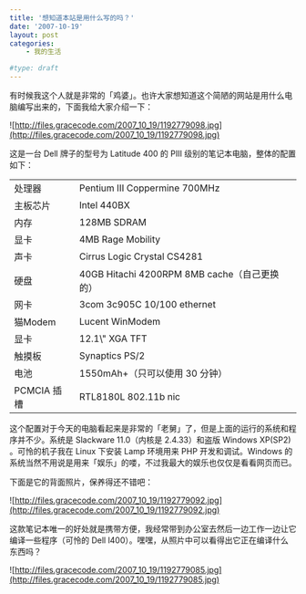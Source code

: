 ```yaml
---
title: '想知道本站是用什么写的吗？'
date: '2007-10-19'
layout: post
categories:
    - 我的生活

#type: draft
---
```


有时候我这个人就是非常的「鸡婆」。也许大家想知道这个简陋的网站是用什么电脑编写出来的，下面我给大家介绍一下：

![http://files.gracecode.com/2007_10_19/1192779098.jpg](http://files.gracecode.com/2007_10_19/1192779098.jpg)

这是一台 Dell 牌子的型号为 Latitude 400 的 PIII 级别的笔记本电脑，整体的配置如下：



<table>
    <tr>
        <td>处理器</td>
        <td>Pentium III Coppermine 700MHz</td>
    </tr>
    <tr>
        <td>主板芯片</td>
        <td>Intel 440BX</td>
    </tr>
    <tr>
        <td>内存</td>
        <td>128MB SDRAM</td>
    </tr>
    <tr>
        <td>显卡</td>
        <td>4MB Rage Mobility</td>
    </tr>
    <tr>
        <td>声卡</td>
        <td>Cirrus Logic Crystal CS4281</td>
    </tr>
    <tr>
        <td>硬盘</td>
        <td>40GB Hitachi 4200RPM 8MB cache（自己更换的）</td>
    </tr>
    <tr>
        <td>网卡</td>
        <td>3com 3c905C 10/100 ethernet</td>
    </tr>
    <tr>
        <td>猫Modem</td>
        <td>Lucent WinModem</td>
    </tr>
    <tr>
        <td>显卡</td>
        <td>12.1\" XGA TFT</td>
    </tr>
    <tr>
        <td>触摸板</td>
        <td>Synaptics PS/2</td>
    </tr>
    <tr>
        <td>电池</td>
        <td>1550mAh+（只可以使用 30 分钟）</td>
    </tr>
    <tr>
        <td>PCMCIA 插槽</td>
        <td>RTL8180L 802.11b nic</td>
    </tr>
</table>

这个配置对于今天的电脑看起来是非常的「老舅」了，但是上面的运行的系统和程序并不少。系统是 Slackware 11.0（内核是 2.4.33）和盗版 Windows XP(SP2) 。可怜的机子我在 Linux 下安装 Lamp 环境用来 PHP 开发和调试。Windows 的系统当然不用说是用来「娱乐」的喽，不过我最大的娱乐也仅仅是看看网页而已。

下面是它的背面照片，保养得还不错吧：

![http://files.gracecode.com/2007_10_19/1192779092.jpg](http://files.gracecode.com/2007_10_19/1192779092.jpg)

这款笔记本唯一的好处就是携带方便，我经常带到办公室去然后一边工作一边让它编译一些程序（可怜的 Dell l400）。嘿嘿，从照片中可以看得出它正在编译什么东西吗？

![http://files.gracecode.com/2007_10_19/1192779085.jpg](http://files.gracecode.com/2007_10_19/1192779085.jpg)
